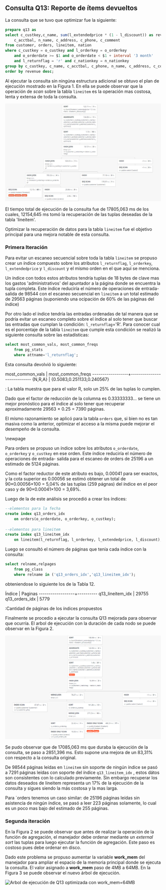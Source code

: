 ## Consulta Q13: Reporte de ítems devueltos

La consulta que se tuvo que optimizar fue la siguiente:

```sql
prepare q13 as
select c_custkey,c_name, sum(l_extendedprice * (1 - l_discount)) as revenue,
    c_acctbal, n_name, c_address, c_phone, c_comment
from customer, orders, lineitem, nation
where c_custkey = o_custkey and l_orderkey = o_orderkey
    and o_orderdate >= $1 and o_orderdate < $1 + interval '3 month'
    and l_returnflag = 'r' and c_nationkey = n_nationkey
group by c_custkey, c_name, c_acctbal, c_phone, n_name, c_address, c_comment
order by revenue desc;
```

Al ejecutar la consulta sin ningúna estructura adicional se obtuvo el plan de ejecución 
mostrado en la Figura 1. En ella se puede observar que la operación de *scan*
sobre la tabla `lineitem` es la operación mas costosa, lenta y extensa de toda la
consulta. 

![Arbol de ejecucion de la consulta Q13](img/q13originalPlan.jpg "Figura 2: Arbol de ejecucion de la consulta")

El tiempo total de ejecución de la consulta fue de  17805,063 ms de los cuales,
12154,645 ms tomó la recuperación de las tuplas deseadas de la tabla 'lineitem'.

Optimizar la recuperación de datos para la tabla `lineitem` fue el objetivo principal
para una mejora notable de esta consulta.

### Primera Iteración

Para evitar un escaneo secuencial sobre toda la tabla `lineitem` se propuso crear
un índice compuesto sobre los atributos `l_returnflag`, `l_orderkey`, `l_extendedprice` 
y `l_discount` y el mismo orden en el que aqui se menciona.

Un índice con todos estos atributos tendría tuplas de 18 bytes de clave mas los 
gastos 'administrativos' del apuntador a la página donde se encuentra la tupla 
completa. Este índice reduciría el número de operaciones de entrada-salida 
de 98544 con el escaneo secuencial en `lineitem` a un total estimado de 29563 
páginas (suponiendo una ocipación de 60% de las páginas del índice)

Por otro lado el índice tendría las entradas ordenadas de tal manera que se podría evitar
un escaneo completo sobre el índice al solo tener que buscar las entradas que 
cumplan la condición: `l_returnflag`='R'. Para conocer cual es el porcentaje de 
la tabla `lineitem` que cumple esta condición se realizó la siguiente consulta 
sobre las estadísticas:

```sql
select most_common_vals, most_common_freqs 
    from pg_stats 
    where attname='l_returnflag';
```

Esta consulta devolvió lo siguiente:

 most_common_vals |     most_common_freqs
------------------+----------------------------
 {N,R,A}          | {0.5083,0.251133,0.240567}

 : La tabla muestra que para el valor R, solo un 25% de las tuplas lo cumplen.

 Dado que el factor de reducción de la columna es 0.33333333... se tiene un mejor
pronóstico para el índice al solo tener que recuperar aproximadamente 
29563 × 0.25 = 7390 páginas.

El mísmo razonamiento se aplicó para la tabla `orders` que, si bien no es tan 
masiva como la anterior, optimizar el acceso a la misma puede mejorar el desempeño
de la consulta.

\newpage

Para orders se  propuso un índice sobre los atributos `o_orderdate`, `o_orderkey`
y `o_custkey` en ese orden. Este índice reduciría el número de operaciones de 
entrada- salida para el escaneo de orders de 25196 a un estimado de 5124 páginas.


Como el factor reductor de este atributo es bajo, 0.00041 para ser exactos, y la 
cota superior es 0.00056 se estimó obtener un total de 90×0.00056×100 = 5,04% de 
las tuplas (259 págnas) del índice en el peor caso y de 90×0.00041×100 = 3,69%.

Luego de la de este análisis se procedió a crear los índices: 

```sql
--elementos para la fecha
create index q13_orders_idx 
    on orders(o_orderdate, o_orderkey, o_custkey);

--elementos para lineitem
create index q13_lineitem_idx
    on lineitem(l_returnflag, l_orderkey, l_extendedprice, l_discount);
```

Luego se consultó el número de páginas que tenía cada índice con la consulta:

```sql
select relname,relpages
    from pg_class
    where relname in ('q13_orders_idx','q13_lineitem_idx');
```

obteniendose lo siguiente los de la Tabla 12.

   Índice       | Paginas
------------------+----------
 q13_lineitem_idx |    29755
 q13_orders_idx   |     5779

 :Cantidad de páginas de los índices propuestos
 
Finalmente se procedio a ejecutar la consulta Q13 mejorada para observar que ocurría. El arbol de 
ejecución con la duración de cada nodo se puede observar en la Figura 2. 

![Arbol de ejecución de Q13 optimizado](img/q13OptimizedPlan.png "La consulta se reduce a 2 segundos")

Se pudo observar que de 17085,063 ms que duraba la ejecución de la consulta,
se paso a 2851,396 ms. Esto supone una mejora de un 83,31% con respecto a 
la consulta original.

De 98544 páginas leídas en `lineitem` sin soporte de ningún índice se pasó a 
7291 páginas leídas con soporte del índice `q13_lineitem_idx` , estos dátos son 
consistentes con lo calculado previamente. Sin embargo recuperar los datos deseados
de lineitem representa un 17% de la ejecución de la consulta y sigues siendo la más
costosa y la mas larga.

Para `orders tenemos un caso similar: de 25196 páginas leídas sin asistencia de
ningún índice, se pasó a leer 223 páginas solamente, lo cual es un poco mas bajo 
del estimado de 255 páginas. 

### Segunda iteración

En la Figura 2 se puede observar que antes de realizar la operación de la función
de agregación, el manejador debe ordenar mediante un *external sort* las tuplas para
luego ejecutar la función de agregación. Este paso es costoso pues debe ordenar en 
disco. 

Dado este problema se propuso aumentar la variable **work_mem** del manejador para
ampliar el espacio de la memoria principal donde se ejecuta la consulta. El valor 
asignado a **work_mem** paso de 4MB a 64MB. En la Figura 3 se puede observar el nuevo 
árbol de ejecución.

![Arbol de ejecución de Q13 optimizada con work_mem=64MB](img/q13OptimizedPlan2.png "La consulta se 
reduce a 1 segundo y medio segundos y el nodo de lineitem ahora")

